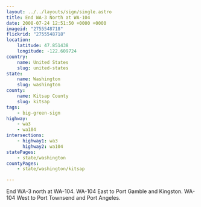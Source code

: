 ```yaml
---
layout: ../../layouts/sign/single.astro
title: End WA-3 North at WA-104
date: 2008-07-24 12:51:50 +0000 +0000
imageid: "2755548718"
flickrid: "2755548718"
location:
    latitude: 47.851438
    longitude: -122.609724
country:
    name: United States
    slug: united-states
state:
    name: Washington
    slug: washington
county:
    name: Kitsap County
    slug: kitsap
tags:
    - big-green-sign
highway:
    - wa3
    - wa104
intersections:
    - highway1: wa3
      highway2: wa104
statePages:
    - state/washington
countyPages:
    - state/washington/kitsap

---
```

End WA-3 north at WA-104.  WA-104 East to Port Gamble and Kingston.  WA-104 West to Port Townsend and Port Angeles.